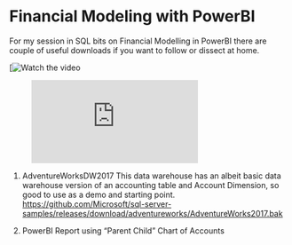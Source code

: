# Financial Modeling with PowerBI
For my session in SQL bits on Financial Modelling in PowerBI there are couple of useful downloads if you want to follow or dissect at home.

[![Watch the video](https://youtu.be/vt5fpE0bzSY)

<figure class="video_container">
  <iframe src="https://www.youtube.com/embed/enMumwvLAug" frameborder="0" allowfullscreen="true"> </iframe>
</figure>
  



1) AdventureWorksDW2017 
This data warehouse has an albeit basic data warehouse version of an accounting table and Account Dimension, so good to use as a demo and starting point.<BR>
https://github.com/Microsoft/sql-server-samples/releases/download/adventureworks/AdventureWorks2017.bak

2) PowerBI Report using “Parent Child” Chart of Accounts


